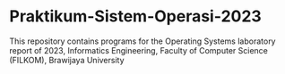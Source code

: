 # Praktikum-Sistem-Operasi-2023
This repository contains programs for the Operating Systems laboratory report of 2023, Informatics Engineering, Faculty of Computer Science (FILKOM), Brawijaya University
